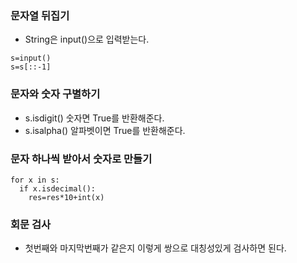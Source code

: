 ### 문자열 뒤집기
- String은 input()으로 입력받는다.
```
s=input()
s=s[::-1]
```

### 문자와 숫자 구별하기
- s.isdigit() 숫자면 True를 반환해준다.
- s.isalpha() 알파벳이면 True를 반환해준다.

### 문자 하나씩 받아서 숫자로 만들기
```
for x in s:
  if x.isdecimal():
    res=res*10+int(x)
```

### 회문 검사
- 첫번째와 마지막번째가 같은지 이렇게 쌍으로 대칭성있게 검사하면 된다.